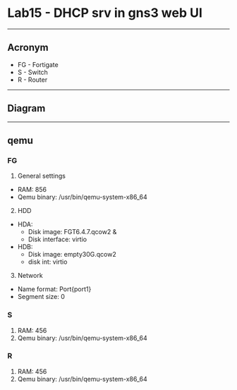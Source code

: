 # Lab15 - DHCP srv in gns3 web UI

---

## Acronym
* FG - Fortigate
* S - Switch
* R - Router

---

## Diagram

---

## qemu
### FG
1. General settings
  * RAM: 856
  * Qemu binary: /usr/bin/qemu-system-x86_64
2. HDD
  * HDA: 
    * Disk image: FGT6.4.7.qcow2 & 
    * Disk interface: virtio
  * HDB:
    * Disk image: empty30G.qcow2
    * disk int: virtio
3. Network
  * Name format: Port{port1}
  * Segment size: 0


### S
1. RAM: 456
2. Qemu binary: /usr/bin/qemu-system-x86_64

### R
1. RAM: 456
2. Qemu binary: /usr/bin/qemu-system-x86_64
